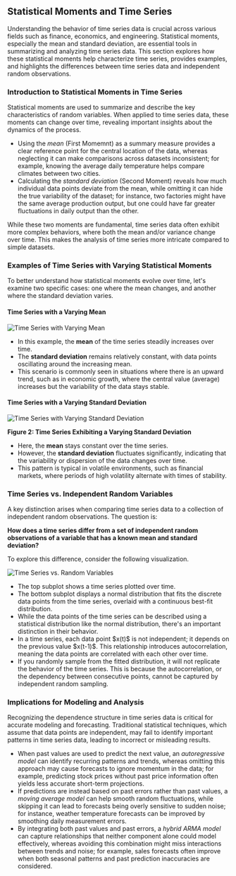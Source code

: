 ## Statistical Moments and Time Series

Understanding the behavior of time series data is crucial across various fields such as finance, economics, and engineering. Statistical moments, especially the mean and standard deviation, are essential tools in summarizing and analyzing time series data. This section explores how these statistical moments help characterize time series, provides examples, and highlights the differences between time series data and independent random observations.

### Introduction to Statistical Moments in Time Series

Statistical moments are used to summarize and describe the key characteristics of random variables. When applied to time series data, these moments can change over time, revealing important insights about the dynamics of the process.

* Using the *mean* (First Momemnt) as a summary measure provides a clear reference point for the central location of the data, whereas neglecting it can make comparisons across datasets inconsistent; for example, knowing the average daily temperature helps compare climates between two cities.
* Calculating the *standard deviation* (Second Moment) reveals how much individual data points deviate from the mean, while omitting it can hide the true variability of the dataset; for instance, two factories might have the same average production output, but one could have far greater fluctuations in daily output than the other.

While these two moments are fundamental, time series data often exhibit more complex behaviors, where both the mean and/or variance change over time. This makes the analysis of time series more intricate compared to simple datasets.

### Examples of Time Series with Varying Statistical Moments

To better understand how statistical moments evolve over time, let's examine two specific cases: one where the mean changes, and another where the standard deviation varies.

#### Time Series with a Varying Mean

![Time Series with Varying Mean](https://github.com/user-attachments/assets/848b516a-e4ab-476b-8f79-b62efcf28579)

* In this example, the **mean** of the time series steadily increases over time.
* The **standard deviation** remains relatively constant, with data points oscillating around the increasing mean.
* This scenario is commonly seen in situations where there is an upward trend, such as in economic growth, where the central value (average) increases but the variability of the data stays stable.

#### Time Series with a Varying Standard Deviation

![Time Series with Varying Standard Deviation](https://github.com/user-attachments/assets/7216800d-c290-4617-853b-e44e0ef95272)

**Figure 2: Time Series Exhibiting a Varying Standard Deviation**

* Here, the **mean** stays constant over the time series.
* However, the **standard deviation** fluctuates significantly, indicating that the variability or dispersion of the data changes over time.
* This pattern is typical in volatile environments, such as financial markets, where periods of high volatility alternate with times of stability.

### Time Series vs. Independent Random Variables

A key distinction arises when comparing time series data to a collection of independent random observations. The question is:

**How does a time series differ from a set of independent random observations of a variable that has a known mean and standard deviation?**

To explore this difference, consider the following visualization.

![Time Series vs. Random Variables](https://github.com/user-attachments/assets/c657913b-fe5f-443d-a469-5fdc65bef7fa)

* The top subplot shows a time series plotted over time.
* The bottom subplot displays a normal distribution that fits the discrete data points from the time series, overlaid with a continuous best-fit distribution.
* While the data points of the time series can be described using a statistical distribution like the normal distribution, there's an important distinction in their behavior.
* In a time series, each data point \$x(t)\$ is not independent; it depends on the previous value \$x(t-1)\$. This relationship introduces autocorrelation, meaning the data points are correlated with each other over time.
* If you randomly sample from the fitted distribution, it will not replicate the behavior of the time series. This is because the autocorrelation, or the dependency between consecutive points, cannot be captured by independent random sampling.

### Implications for Modeling and Analysis

Recognizing the dependence structure in time series data is critical for accurate modeling and forecasting. Traditional statistical techniques, which assume that data points are independent, may fail to identify important patterns in time series data, leading to incorrect or misleading results.

* When past values are used to predict the next value, an *autoregressive model* can identify recurring patterns and trends, whereas omitting this approach may cause forecasts to ignore momentum in the data; for example, predicting stock prices without past price information often yields less accurate short-term projections.
* If predictions are instead based on past errors rather than past values, a *moving average model* can help smooth random fluctuations, while skipping it can lead to forecasts being overly sensitive to sudden noise; for instance, weather temperature forecasts can be improved by smoothing daily measurement errors.
* By integrating both past values and past errors, a *hybrid ARMA model* can capture relationships that neither component alone could model effectively, whereas avoiding this combination might miss interactions between trends and noise; for example, sales forecasts often improve when both seasonal patterns and past prediction inaccuracies are considered.
